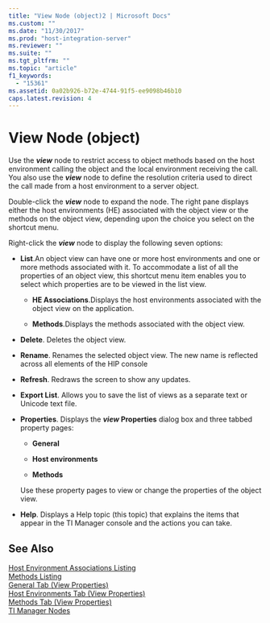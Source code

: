 ```yaml
---
title: "View Node (object)2 | Microsoft Docs"
ms.custom: ""
ms.date: "11/30/2017"
ms.prod: "host-integration-server"
ms.reviewer: ""
ms.suite: ""
ms.tgt_pltfrm: ""
ms.topic: "article"
f1_keywords: 
  - "15361"
ms.assetid: 0a02b926-b72e-4744-91f5-ee9098b46b10
caps.latest.revision: 4
---
```

# View Node (object)
Use the ***view*** node to restrict access to object methods based on the host environment calling the object and the local environment receiving the call. You also use the ***view*** node to define the resolution criteria used to direct the call made from a host environment to a server object.  
  
 Double-click the ***view*** node to expand the node. The right pane displays either the host environments (HE) associated with the object view or the methods on the object view, depending upon the choice you select on the shortcut menu.  
  
 Right-click the ***view*** node to display the following seven options:  
  
-   **List**.An object view can have one or more host environments and one or more methods associated with it. To accommodate a list of all the properties of an object view, this shortcut menu item enables you to select which properties are to be viewed in the list view.  
  
    -   **HE Associations**.Displays the host environments associated with the object view on the application.  
  
    -   **Methods**.Displays the methods associated with the object view.  
  
-   **Delete**. Deletes the object view.  
  
-   **Rename**. Renames the selected object view. The new name is reflected across all elements of the HIP console  
  
-   **Refresh**. Redraws the screen to show any updates.  
  
-   **Export List**. Allows you to save the list of views as a separate text or Unicode text file.  
  
-   **Properties**. Displays the ***view* Properties** dialog box and three tabbed property pages:  
  
    -   **General**  
  
    -   **Host environments**  
  
    -   **Methods**  
  
     Use these property pages to view or change the properties of the object view.  
  
-   **Help**. Displays a Help topic (this topic) that explains the items that appear in the TI Manager console and the actions you can take.  
  
## See Also  
 [Host Environment Associations Listing](../HIS2010/host-environment-associations-listing2.md)   
 [Methods Listing](../HIS2010/methods-listing1.md)   
 [General Tab (View Properties)](../HIS2010/general-tab-view-properties-2.md)   
 [Host Environments Tab (View Properties)](../HIS2010/host-environments-tab-view-properties-2.md)   
 [Methods Tab (View Properties)](../HIS2010/methods-tab-view-properties-2.md)   
 [TI Manager Nodes](../HIS2010/ti-manager-nodes1.md)